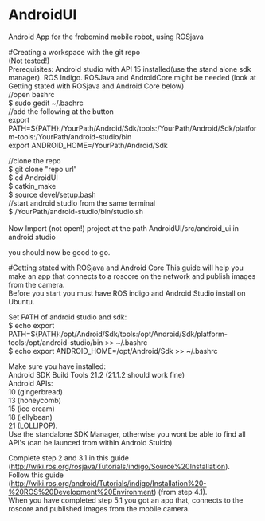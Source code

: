 # AndroidUI<br />
Android App for the frobomind mobile robot, using ROSjava<br />

#Creating a workspace with the git repo<br />
(Not tested!)<br />
Prerequisites: Android studio with API 15 installed(use the stand alone sdk manager). ROS Indigo. ROSJava and AndroidCore might be needed (look at Getting stated with ROSjava and Android Core below)<br />
//open bashrc<br />
$ sudo gedit ~/.bachrc<br />
//add the following at the button<br />
export PATH=${PATH}:/YourPath/Android/Sdk/tools:/YourPath/Android/Sdk/platform-tools:/YourPath/android-studio/bin<br />
export ANDROID_HOME=/YourPath/Android/Sdk<br />

//clone the repo<br />
$ git clone "repo url"<br />
$ cd AndroidUI<br />
$ catkin_make<br />
$ source devel/setup.bash<br />
//start android studio from the same terminal<br />
$ /YourPath/android-studio/bin/studio.sh<br />
<br />
Now Import (not open!) project at the path AndroidUI/src/android_ui in android studio<br />

you should now be good to go.<br />

#Getting stated with ROSjava and Android Core
This guide will help you make an app that connects to a roscore on the network and publish images from the camera.<br />
Before you start you must have ROS indigo and Android Studio install on Ubuntu.<br />

Set PATH of android studio and sdk: <br />
$ echo export PATH=\${PATH}:/opt/Android/Sdk/tools:/opt/Android/Sdk/platform-tools:/opt/android-studio/bin >> ~/.bashrc<br />
$ echo export ANDROID_HOME=/opt/Android/Sdk >> ~/.bashrc<br />

Make sure you have installed:<br />
Android SDK Build Tools 21.2 (21.1.2 should work fine)<br />
Android APIs: <br />
	10 (gingerbread)<br />
	13 (honeycomb)<br />
	15 (ice cream)<br />
	18 (jellybean)<br />
	21 (LOLLIPOP). <br />
Use the standalone SDK Manager, otherwise you wont be able to find all API's (can be launced from within Android Stuido)<br />

Complete step 2 and 3.1 in this guide (http://wiki.ros.org/rosjava/Tutorials/indigo/Source%20Installation).<br />
Follow this guide (http://wiki.ros.org/android/Tutorials/indigo/Installation%20-%20ROS%20Development%20Environment) (from step 4.1).<br />
When you have completed step 5.1 you got an app that, connects to the roscore and published images from the mobile camera.<br />








